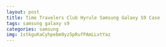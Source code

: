 ```yaml
---
layout: post
title: Time Travelers Club Hyrule Samsung Galaxy S9 Case
tags: samsung galaxy s9
categories: samsung
img: 1stkguKaCyhpebm9yz5pRufPAmLLvtYaz
---
```


